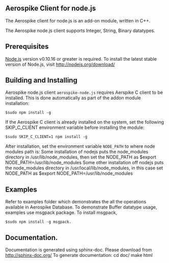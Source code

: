 ## Aerospike Client for node.js

The Aerospike client for node.js is an add-on module, written in C++.
 
The Aerospike node.js client supports Integer, String, Binary datatypes. 

## Prerequisites

[Node.js](http://nodejs.org) version v0.10.16 or greater is required. 
To install the latest stable version of Node.js, visit http://nodejs.org/download/


## Building and Installing

Aerospike node.js client `aerospike-node.js` requires Aerspike C client to be installed.
This is done automatically as part of the addon module installation:

	$sudo npm install -g 

If the Aerospike C client is already installed on the system, set the following SKIP_C_CLIENT 
environment variable before installing the module:

	$sudo SKIP_C_CLIENT=1 npm install -g 

After installation, set the environment variable `NODE_PATH` to where node modules path is:
Some installation of nodejs puts the node_modules directory in /usr/lib/node_modules, then set 
the NODE_PATH as
	$export NODE_PATH=/usr/lib/node_modules
Some other installation off nodejs puts the node_modules directory in /usr/local/lib/node_modules,
in this case set NODE_PATH as
	$export NODE_PATH=/usr/lib/node_modules

## Examples

Refer to examples folder which demonstrates the all the operations available in Aerospike Database.
To demonstrate Buffer datatype usage, examples use msgpack package. To install msgpack,
     
	$sudo npm install -g msgpack.

## Documentation.

Documentation is generated using sphinx-doc. Please download from http://sphinx-doc.org/
To generate documentation:
	cd doc/
	make html


